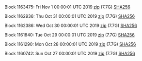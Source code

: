 Block 1163475: Fri Nov  1 00:00:01 UTC 2019 [zip](https://dash-bootstrap.ams3.digitaloceanspaces.com/mainnet/2019-11-01/bootstrap.dat.zip) (7.7G) [SHA256](https://dash-bootstrap.ams3.digitaloceanspaces.com/mainnet/2019-11-01/sha256.txt)

Block 1162936: Thu Oct 31 00:00:01 UTC 2019 [zip](https://dash-bootstrap.ams3.digitaloceanspaces.com/mainnet/2019-10-31/bootstrap.dat.zip) (7.7G) [SHA256](https://dash-bootstrap.ams3.digitaloceanspaces.com/mainnet/2019-10-31/sha256.txt)

Block 1162386: Wed Oct 30 00:00:01 UTC 2019 [zip](https://dash-bootstrap.ams3.digitaloceanspaces.com/mainnet/2019-10-30/bootstrap.dat.zip) (7.7G) [SHA256](https://dash-bootstrap.ams3.digitaloceanspaces.com/mainnet/2019-10-30/sha256.txt)

Block 1161840: Tue Oct 29 00:00:01 UTC 2019 [zip](https://dash-bootstrap.ams3.digitaloceanspaces.com/mainnet/2019-10-29/bootstrap.dat.zip) (7.7G) [SHA256](https://dash-bootstrap.ams3.digitaloceanspaces.com/mainnet/2019-10-29/sha256.txt)

Block 1161290: Mon Oct 28 00:00:01 UTC 2019 [zip](https://dash-bootstrap.ams3.digitaloceanspaces.com/mainnet/2019-10-28/bootstrap.dat.zip) (7.7G) [SHA256](https://dash-bootstrap.ams3.digitaloceanspaces.com/mainnet/2019-10-28/sha256.txt)

Block 1160742: Sun Oct 27 00:00:01 UTC 2019 [zip](https://dash-bootstrap.ams3.digitaloceanspaces.com/mainnet/2019-10-27/bootstrap.dat.zip) (7.7G) [SHA256](https://dash-bootstrap.ams3.digitaloceanspaces.com/mainnet/2019-10-27/sha256.txt)
